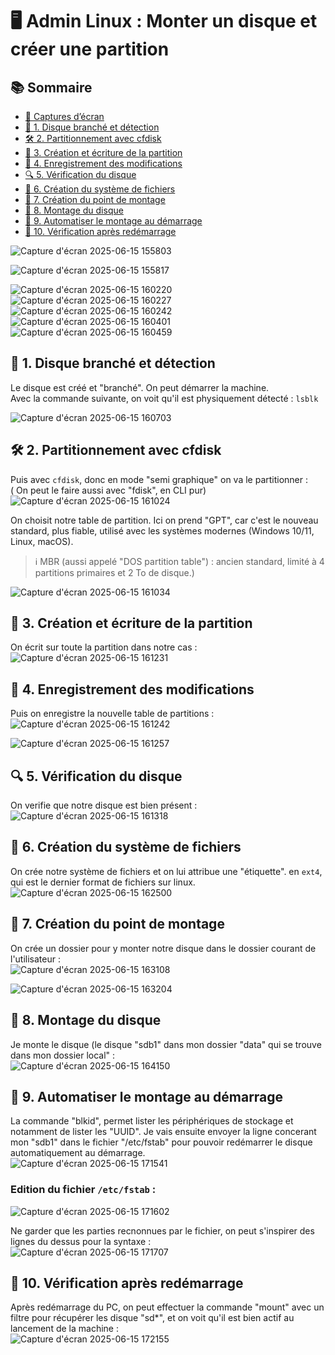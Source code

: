 # 🖥️ Admin Linux : Monter un disque et créer une partition

## 📚 Sommaire

- [📸 Captures d’écran](#-captures-décran)
- [🔌 1. Disque branché et détection](#-1-disque-branché-et-détection)
- [🛠️ 2. Partitionnement avec cfdisk](#-2-partitionnement-avec-cfdisk)
- [📝 3. Création et écriture de la partition](#-3-création-et-écriture-de-la-partition)
- [💾 4. Enregistrement des modifications](#-4-enregistrement-des-modifications)
- [🔍 5. Vérification du disque](#-5-vérification-du-disque)
- [📂 6. Création du système de fichiers](#-6-création-du-système-de-fichiers)
- [📁 7. Création du point de montage](#-7-création-du-point-de-montage)
- [🔗 8. Montage du disque](#-8-montage-du-disque)
- [🔐 9. Automatiser le montage au démarrage](#-9-automatiser-le-montage-au-démarrage)
- [🔄 10. Vérification après redémarrage](#-10-vérification-après-redémarrage)




![Capture d'écran 2025-06-15 155803](https://github.com/user-attachments/assets/f964b9c5-c8c0-4393-8e48-6884cdf53f9f)  

![Capture d'écran 2025-06-15 155817](https://github.com/user-attachments/assets/70643438-6ca5-4cef-ad41-51d364bd8b8e)  

![Capture d'écran 2025-06-15 160220](https://github.com/user-attachments/assets/6819e7ae-0667-42ca-a2a6-637820a40af7)  
![Capture d'écran 2025-06-15 160227](https://github.com/user-attachments/assets/a2977e27-2a57-4498-b6e2-d11451a6c40b)  
![Capture d'écran 2025-06-15 160242](https://github.com/user-attachments/assets/49aed69f-ca9e-4660-acae-efdd78f7020b)  
![Capture d'écran 2025-06-15 160401](https://github.com/user-attachments/assets/033f81e5-b9d1-4d73-bf47-59f682c91217)  
![Capture d'écran 2025-06-15 160459](https://github.com/user-attachments/assets/db577207-2fe2-4bf4-a64c-c0a3b83c979e)  

## 🔌 1. Disque branché et détection  
Le disque est créé et "branché". On peut démarrer la machine.  
Avec la commande suivante, on voit qu'il est physiquement détecté : `lsblk`  

![Capture d'écran 2025-06-15 160703](https://github.com/user-attachments/assets/71ab4fc8-8a9e-4680-9b62-87e1e383dde9)  

## 🛠️ 2. Partitionnement avec cfdisk  
Puis avec `cfdisk`, donc en mode "semi graphique" on va le partitionner :  
( On peut le faire aussi avec "fdisk", en CLI pur)  
![Capture d'écran 2025-06-15 161024](https://github.com/user-attachments/assets/2bbd8ca3-a9ce-4aaa-b5ec-ae205604b80f)  

On choisit notre table de partition. Ici on prend "GPT", car c'est le nouveau standard, plus fiable, utilisé avec les systèmes modernes (Windows 10/11, Linux, macOS).  
> ℹ️ MBR (aussi appelé "DOS partition table") : ancien standard, limité à 4 partitions primaires et 2 To de disque.)  

![Capture d'écran 2025-06-15 161034](https://github.com/user-attachments/assets/472a23f4-cd65-4dcf-8457-f7c6262d3f91)  

## 📝 3. Création et écriture de la partition  
On écrit sur toute la partition dans notre cas :  
![Capture d'écran 2025-06-15 161231](https://github.com/user-attachments/assets/8df43488-2751-4718-a096-1df0041edc78)  

## 💾 4. Enregistrement des modifications  
Puis on enregistre la nouvelle table de partitions :  
![Capture d'écran 2025-06-15 161242](https://github.com/user-attachments/assets/ccc2303b-aa94-4977-839d-2bc729d68f1d)  

![Capture d'écran 2025-06-15 161257](https://github.com/user-attachments/assets/97aaf206-cf1d-424b-b4ff-46da80fae1ef)  

## 🔍 5. Vérification du disque  
On verifie que notre disque est bien présent :  
![Capture d'écran 2025-06-15 161318](https://github.com/user-attachments/assets/683fab94-ccd3-4467-a193-67c952d1832c)  

## 📂 6. Création du système de fichiers  
On crée notre système de fichiers et on lui attribue une "étiquette". en `ext4`, qui est le dernier format de fichiers sur linux.  
![Capture d'écran 2025-06-15 162500](https://github.com/user-attachments/assets/82613663-aaf9-4243-aa2f-bccdefffc7fe)  

## 📁 7. Création du point de montage  
On crée un dossier pour y monter notre disque dans le dossier courant de l'utilisateur :  
![Capture d'écran 2025-06-15 163108](https://github.com/user-attachments/assets/26a367e4-bd82-46db-8468-5ddef8ae6a1b)  

![Capture d'écran 2025-06-15 163204](https://github.com/user-attachments/assets/79e193a3-cb53-4497-9148-d95ff36e4620)  

## 🔗 8. Montage du disque  
Je monte le disque (le disque "sdb1" dans mon dossier "data" qui se trouve dans mon dossier local" :  
![Capture d'écran 2025-06-15 164150](https://github.com/user-attachments/assets/20810fed-71ad-43b0-a0ab-19c02e4610f7)  

## 🔐 9. Automatiser le montage au démarrage  
La commande "blkid", permet lister les périphériques de stockage et notamment de lister les "UUID". Je vais ensuite envoyer la ligne concerant mon "sdb1" dans le fichier "/etc/fstab" pour pouvoir redémarrer le disque automatiquement au démarrage.  
![Capture d'écran 2025-06-15 171541](https://github.com/user-attachments/assets/30f6b6f4-738d-4f41-9fa2-8c1ca6910af4)  

### Edition du fichier `/etc/fstab` :  
![Capture d'écran 2025-06-15 171602](https://github.com/user-attachments/assets/281e8ac1-a531-49f6-8004-188cf9e7d2bb)  

Ne garder que les parties recnonnues par le fichier, on peut s'inspirer des lignes du dessus pour la syntaxe :  
![Capture d'écran 2025-06-15 171707](https://github.com/user-attachments/assets/fdeba528-52b9-493b-ba0d-09958d7f21a5)  

## 🔄 10. Vérification après redémarrage  
Après redémarrage du PC, on peut effectuer la commande "mount" avec un filtre pour récupérer les disque "sd*", et on voit qu'il est bien actif au lancement de la machine :  
![Capture d'écran 2025-06-15 172155](https://github.com/user-attachments/assets/52af8379-8b6c-4af1-bada-0897d5ca78d2)  

